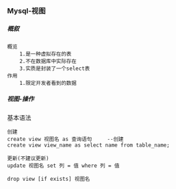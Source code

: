### Mysql-视图

##### 概叙

```
概览
    1.是一种虚拟存在的表
    2.不在数据库中实际存在
    3.实质是封装了一个select表
作用
	1.限定开发者看到的数据
```

##### 视图-操作

基本语法

```mysql
创建
create view 视图名 as 查询语句		--创建
create view view_name as select name from table_name;

更新(不建议更新)
update 视图名 set 列 = 值 where 列 = 值

drop view [if exists] 视图名
```



